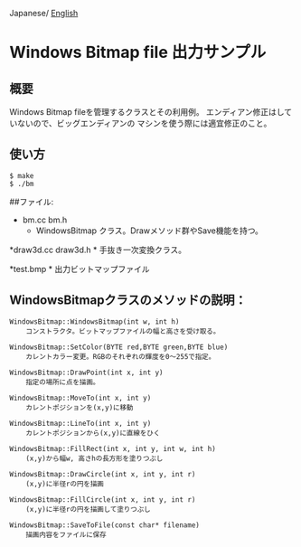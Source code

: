 Japanese/ [English](README.md)

# Windows Bitmap file 出力サンプル

## 概要


Windows Bitmap fileを管理するクラスとその利用例。
エンディアン修正はしていないので、ビッグエンディアンの
マシンを使う際には適宜修正のこと。

## 使い方

    $ make
    $ ./bm

##ファイル:

* bm.cc bm.h
    * WindowsBitmap クラス。Drawメソッド群やSave機能を持つ。

*draw3d.cc draw3d.h
    * 手抜き一次変換クラス。

*test.bmp
    * 出力ビットマップファイル

## WindowsBitmapクラスのメソッドの説明：

	WindowsBitmap::WindowsBitmap(int w, int h)
        コンストラクタ。ビットマップファイルの幅と高さを受け取る。

    WindowsBitmap::SetColor(BYTE red,BYTE green,BYTE blue)
        カレントカラー変更。RGBのそれぞれの輝度を0〜255で指定。

    WindowsBitmap::DrawPoint(int x, int y)
        指定の場所に点を描画。

    WindowsBitmap::MoveTo(int x, int y)
        カレントポジションを(x,y)に移動

    WindowsBitmap::LineTo(int x, int y)
        カレントポジションから(x,y)に直線をひく

    WindowsBitmap::FillRect(int x, int y, int w, int h)
        (x,y)から幅w, 高さhの長方形を塗りつぶし

    WindowsBitmap::DrawCircle(int x, int y, int r)
        (x,y)に半径rの円を描画

    WindowsBitmap::FillCircle(int x, int y, int r)
        (x,y)に半径rの円を描画して塗りつぶし

    WindowsBitmap::SaveToFile(const char* filename)
        描画内容をファイルに保存
